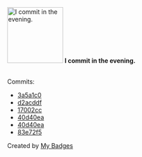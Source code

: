 <img src="https://github.com/my-badges/my-badges/blob/master/src/all-badges/time-of-commit/evening-commits.png?raw=true" alt="I commit in the evening." title="I commit in the evening." width="128">
<strong>I commit in the evening.</strong>
<br><br>

Commits:

- <a href="https://github.com/kubeagi/arcadia/commit/3a5a1c0cbec56a6466184d66db9de542229238bd">3a5a1c0</a>
- <a href="https://github.com/kubeagi/arcadia/commit/d2acddfea603cb0469f38013f8321d67424fba23">d2acddf</a>
- <a href="https://github.com/Abirdcfly/langchaingo/commit/17002cc7257958136cf4b674480d107011ea9121">17002cc</a>
- <a href="https://github.com/Abirdcfly/langchaingo/commit/40d40ea18884e09f0108c420d2bbdeb8637a412f">40d40ea</a>
- <a href="https://github.com/kubeagi/langchaingo/commit/40d40ea18884e09f0108c420d2bbdeb8637a412f">40d40ea</a>
- <a href="https://github.com/Abirdcfly/arcadia/commit/83e72f51c9d223db4c11df62268085084e920275">83e72f5</a>


Created by <a href="https://github.com/my-badges/my-badges">My Badges</a>